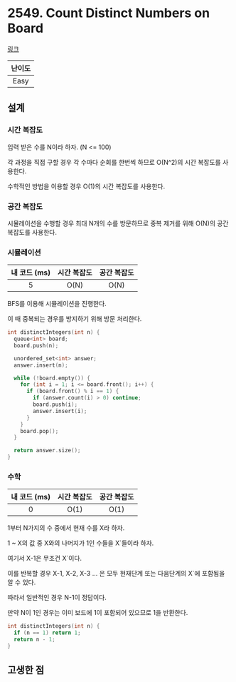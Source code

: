 # 2549. Count Distinct Numbers on Board

[링크](https://leetcode.com/problems/count-distinct-numbers-on-board/description/)

| 난이도 |
| :----: |
|  Easy  |

## 설계

### 시간 복잡도

입력 받은 수를 N이라 하자. (N <= 100)

각 과정을 직접 구할 경우 각 수마다 순회를 한번씩 하므로 O(N^2)의 시간 복잡도를 사용한다.

수학적인 방법을 이용할 경우 O(1)의 시간 복잡도를 사용한다.

### 공간 복잡도

시뮬레이션을 수행할 경우 최대 N개의 수를 방문하므로 중복 제거를 위해 O(N)의 공간 복잡도를 사용한다.

### 시뮬레이션

| 내 코드 (ms) | 시간 복잡도 | 공간 복잡도 |
| :----------: | :---------: | :---------: |
|      5       |    O(N)     |    O(N)     |

BFS를 이용해 시뮬레이션을 진행한다.

이 때 중복되는 경우를 방지하기 위해 방문 처리한다.

```cpp
int distinctIntegers(int n) {
  queue<int> board;
  board.push(n);

  unordered_set<int> answer;
  answer.insert(n);

  while (!board.empty()) {
    for (int i = 1; i <= board.front(); i++) {
      if (board.front() % i == 1) {
        if (answer.count(i) > 0) continue;
        board.push(i);
        answer.insert(i);
      }
    }
    board.pop();
  }

  return answer.size();
}
```

### 수학

| 내 코드 (ms) | 시간 복잡도 | 공간 복잡도 |
| :----------: | :---------: | :---------: |
|      0       |    O(1)     |    O(1)     |

1부터 N가지의 수 중에서 현재 수를 X라 하자.

1 ~ X의 값 중 X와의 나머지가 1인 수들을 X`들이라 하자.

여기서 X-1은 무조건 X`이다.

이를 반복할 경우 X-1, X-2, X-3 ... 은 모두 현재단계 또는 다음단계의 X`에 포함됨을 알 수 있다.

따라서 일반적인 경우 N-1이 정답이다.

만약 N이 1인 경우는 이미 보드에 1이 포함되어 있으므로 1을 반환한다.

```cpp
int distinctIntegers(int n) {
  if (n == 1) return 1;
  return n - 1;
}
```

## 고생한 점
